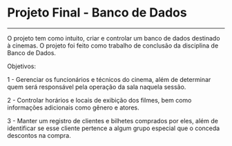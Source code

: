 <h1> Projeto Final - Banco de Dados </h1>

<hr>

<p>
O projeto tem como intuito, criar e controlar um banco de dados destinado à cinemas. O projeto foi feito como trabalho de conclusão da disciplina de Banco de Dados.
</p>
<p>
Objetivos:
  
1 - Gerenciar os funcionários e técnicos do cinema, além de determinar quem será responsável pela operação da sala naquela sessão.
  
2 - Controlar horários e locais de exibição dos filmes, bem como informações adicionais como gênero e atores.

3 - Manter um registro de clientes e bilhetes comprados por eles, além de identificar se esse cliente pertence a algum grupo especial que o conceda descontos na compra.
</p>
